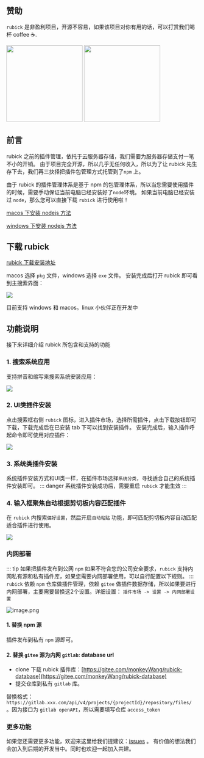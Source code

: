 ## 赞助
`rubick` 是非盈利项目，开源不容易，如果该项目对你有用的话，可以打赏我们喝杯 coffee ☕️.

<img width=200 src=https://pic1.zhimg.com/80/v2-688385687a37e962fe32daf136139feb_720w.png />
<img width=200 src=https://pica.zhimg.com/80/v2-1ba296fd2cece45ee1094ee7c259035c_720w.png />

## 前言
rubick 之前的插件管理，依托于云服务器存储，我们需要为服务器存储支付一笔不小的开销。
由于项目完全开源，所以几乎无任何收入，所以为了让 rubick 先生存下去，我们再三抉择把插件包管理方式托管到了`npm` 上。

由于 rubick 的插件管理体系是基于 npm 的包管理体系，所以当您需要使用插件的时候，需要手动保证当前电脑已经安装好了`node`环境。
如果当前电脑已经安装过 `node`，那么您可以直接下载 `rubick` 进行使用啦！

[macos 下安装 nodejs 方法](https://juejin.cn/post/6844903886541553672)

[windows 下安装 nodejs 方法](https://juejin.cn/post/6892790243687137287)

## 下载 rubick
[rubick 下载安装地址](https://github.com/rubickCenter/rubick/releases)

macos 选择 `pkg` 文件，windows 选择 `exe` 文件。
安装完成后打开 rubick 即可看到主搜索界面：

![](https://p3-juejin.byteimg.com/tos-cn-i-k3u1fbpfcp/26f0fbe2c69246b6a3ed139b0df1ca0b~tplv-k3u1fbpfcp-watermark.image)

目前支持 windows 和 macos。linux 小伙伴正在开发中

## 功能说明
接下来详细介绍 rubick 所包含和支持的功能

### 1. 搜索系统应用
支持拼音和缩写来搜索系统安装应用：

![](https://p6-juejin.byteimg.com/tos-cn-i-k3u1fbpfcp/ba363e8f60f540e6a5c365c4317c4413~tplv-k3u1fbpfcp-watermark.image)

### 2. UI类插件安装
点击搜索框右侧 `rubick` 图标，进入插件市场，选择所需插件，点击下载按钮即可下载，下载完成后在已安装 tab 下可以找到安装插件。
安装完成后，输入插件呼起命令即可使用对应插件：

![](https://p1-juejin.byteimg.com/tos-cn-i-k3u1fbpfcp/7ae45c7ede1f4e3bb7d35ae845e60b64~tplv-k3u1fbpfcp-watermark.image)

### 3. 系统类插件安装
系统插件安装方式和UI类一样，在插件市场选择`系统分类`，寻找适合自己的系统插件安装即可。
::: danger
系统插件安装成功后，需要重启 `rubick` 才能生效
:::

### 4. 输入框聚焦自动根据剪切板内容匹配插件
在 `rubick` 内搜索`偏好设置`，然后开启`自动粘贴` 功能，即可匹配剪切板内容自动匹配适合插件进行使用。

![](https://p1-juejin.byteimg.com/tos-cn-i-k3u1fbpfcp/01ef50fbfa064ba9a88bebe1531eacd4~tplv-k3u1fbpfcp-watermark.image)

### 内网部署
::: tip
如果把插件发布到公网 `npm` 如果不符合您的公司安全要求，`rubick` 支持内网私有源和私有插件库，如果您需要内网部署使用，可以自行配置以下规则。
:::
`rubick` 依赖 `npm` 仓库做插件管理，依赖 `gitee` 做插件数据存储，所以如果要进行内网部署，主要需要替换这2个设置。详细设置：
`插件市场 -> 设置 -> 内网部署设置`

![image.png](https://p3-juejin.byteimg.com/tos-cn-i-k3u1fbpfcp/1319b177fb544017ae10b4a703e8efa6~tplv-k3u1fbpfcp-watermark.image?)

#### 1. 替换 npm 源
插件发布到私有 `npm` 源即可。

#### 2. 替换 `gitee` 源为内网 `gitlab`: database url

* clone 下载 rubick 插件库：[https://gitee.com/monkeyWang/rubick-database](https://gitee.com/monkeyWang/rubick-database)
* 提交仓库到私有 `gitlab` 库。

替换格式：`https://gitlab.xxx.com/api/v4/projects/{projectId}/repository/files/` 。因为接口为 `gitlab openAPI`，所以需要填写仓库 `access_token`


### 更多功能
如果您还需要更多功能，欢迎来这里给我们提建议：[issues](https://github.com/rubickCenter/rubick/issues) 。
有价值的想法我们会加入到后期的开发当中。同时也欢迎一起加入共建。

